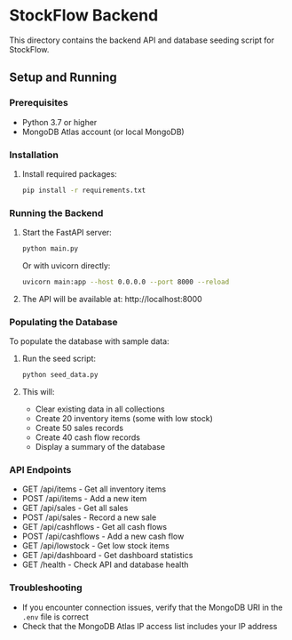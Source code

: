 
# StockFlow Backend

This directory contains the backend API and database seeding script for StockFlow.

## Setup and Running

### Prerequisites
- Python 3.7 or higher
- MongoDB Atlas account (or local MongoDB)

### Installation
1. Install required packages:
   ```bash
   pip install -r requirements.txt
   ```

### Running the Backend
1. Start the FastAPI server:
   ```bash
   python main.py
   ```
   Or with uvicorn directly:
   ```bash
   uvicorn main:app --host 0.0.0.0 --port 8000 --reload
   ```

2. The API will be available at: http://localhost:8000

### Populating the Database
To populate the database with sample data:

1. Run the seed script:
   ```bash
   python seed_data.py
   ```

2. This will:
   - Clear existing data in all collections
   - Create 20 inventory items (some with low stock)
   - Create 50 sales records
   - Create 40 cash flow records
   - Display a summary of the database

### API Endpoints
- GET /api/items - Get all inventory items
- POST /api/items - Add a new item
- GET /api/sales - Get all sales
- POST /api/sales - Record a new sale
- GET /api/cashflows - Get all cash flows
- POST /api/cashflows - Add a new cash flow
- GET /api/lowstock - Get low stock items
- GET /api/dashboard - Get dashboard statistics
- GET /health - Check API and database health

### Troubleshooting
- If you encounter connection issues, verify that the MongoDB URI in the `.env` file is correct
- Check that the MongoDB Atlas IP access list includes your IP address
